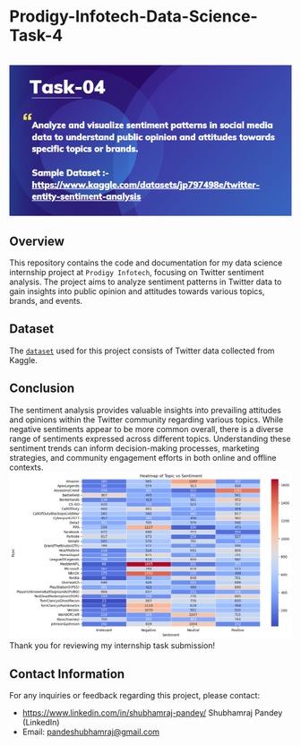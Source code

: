 # Prodigy-Infotech-Data-Science-Task-4
<br>
<img src="https://github.com/shubhamraaj/Prodigy-Infotech-Data-Science-Task-4/blob/155d76420e92c5a3b314c718180be34a09b701c4/Data%20Science%20Task%204.PNG">

## Overview

This repository contains the code and documentation for my data science internship project at `Prodigy Infotech`, focusing on Twitter sentiment analysis. The project aims to analyze sentiment patterns in Twitter data to gain insights into public opinion and attitudes towards various topics, brands, and events.

## Dataset

The <a href = "https://github.com/shubhamraaj/Prodigy-Infotech-Data-Science-Task-4/blob/6b3ddc4a0dbdc77711a858c049a2af75570a50cc/Twitter%20Analysis.csv">`dataset`</a> used for this project consists of Twitter data collected from Kaggle.


## Conclusion

The sentiment analysis provides valuable insights into prevailing attitudes and opinions within the Twitter community regarding various topics. While negative sentiments appear to be more common overall, there is a diverse range of sentiments expressed across different topics. Understanding these sentiment trends can inform decision-making processes, marketing strategies, and community engagement efforts in both online and offline contexts.
<br>
<img src = "https://github.com/kindo-tk/images/blob/main/heat.png">
<br>
Thank you for reviewing my internship task submission!


## Contact Information
For any inquiries or feedback regarding this project, please contact:

- <https://www.linkedin.com/in/shubhamraj-pandey/> Shubhamraj Pandey (LinkedIn)</a>
- Email: pandeshubhamraj@gmail.com
